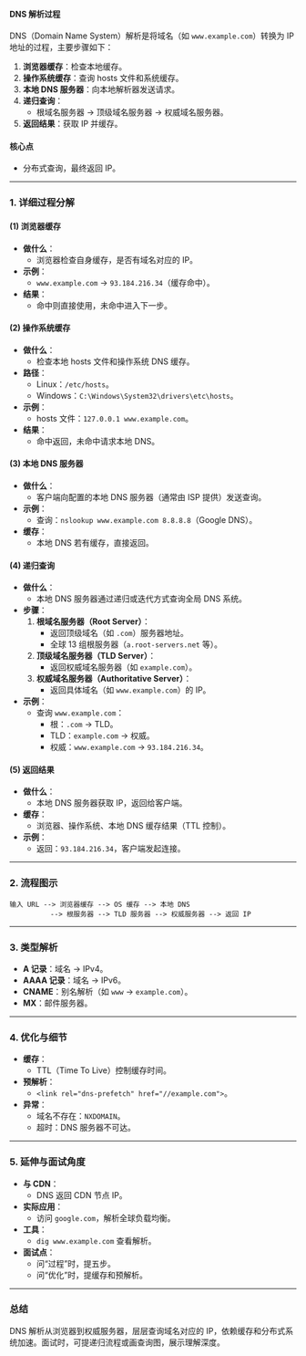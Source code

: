 
#### DNS 解析过程
DNS（Domain Name System）解析是将域名（如 `www.example.com`）转换为 IP 地址的过程，主要步骤如下：
1. **浏览器缓存**：检查本地缓存。
2. **操作系统缓存**：查询 hosts 文件和系统缓存。
3. **本地 DNS 服务器**：向本地解析器发送请求。
4. **递归查询**：
   - 根域名服务器 → 顶级域名服务器 → 权威域名服务器。
5. **返回结果**：获取 IP 并缓存。

#### 核心点
- 分布式查询，最终返回 IP。

---

### 1. 详细过程分解
#### (1) 浏览器缓存
- **做什么**：
  - 浏览器检查自身缓存，是否有域名对应的 IP。
- **示例**：
  - `www.example.com` → `93.184.216.34`（缓存命中）。
- **结果**：
  - 命中则直接使用，未命中进入下一步。

#### (2) 操作系统缓存
- **做什么**：
  - 检查本地 hosts 文件和操作系统 DNS 缓存。
- **路径**：
  - Linux：`/etc/hosts`。
  - Windows：`C:\Windows\System32\drivers\etc\hosts`。
- **示例**：
  - hosts 文件：`127.0.0.1 www.example.com`。
- **结果**：
  - 命中返回，未命中请求本地 DNS。

#### (3) 本地 DNS 服务器
- **做什么**：
  - 客户端向配置的本地 DNS 服务器（通常由 ISP 提供）发送查询。
- **示例**：
  - 查询：`nslookup www.example.com 8.8.8.8`（Google DNS）。
- **缓存**：
  - 本地 DNS 若有缓存，直接返回。

#### (4) 递归查询
- **做什么**：
  - 本地 DNS 服务器通过递归或迭代方式查询全局 DNS 系统。
- **步骤**：
  1. **根域名服务器（Root Server）**：
     - 返回顶级域名（如 `.com`）服务器地址。
     - 全球 13 组根服务器（`a.root-servers.net` 等）。
  2. **顶级域名服务器（TLD Server）**：
     - 返回权威域名服务器（如 `example.com`）。
  3. **权威域名服务器（Authoritative Server）**：
     - 返回具体域名（如 `www.example.com`）的 IP。
- **示例**：
  - 查询 `www.example.com`：
    - 根：`.com` → TLD。
    - TLD：`example.com` → 权威。
    - 权威：`www.example.com` → `93.184.216.34`。

#### (5) 返回结果
- **做什么**：
  - 本地 DNS 服务器获取 IP，返回给客户端。
- **缓存**：
  - 浏览器、操作系统、本地 DNS 缓存结果（TTL 控制）。
- **示例**：
  - 返回：`93.184.216.34`，客户端发起连接。

---

### 2. 流程图示
```
输入 URL --> 浏览器缓存 --> OS 缓存 --> 本地 DNS
          --> 根服务器 --> TLD 服务器 --> 权威服务器 --> 返回 IP
```

---

### 3. 类型解析
- **A 记录**：域名 → IPv4。
- **AAAA 记录**：域名 → IPv6。
- **CNAME**：别名解析（如 `www` → `example.com`）。
- **MX**：邮件服务器。

---

### 4. 优化与细节
- **缓存**：
  - TTL（Time To Live）控制缓存时间。
- **预解析**：
  - `<link rel="dns-prefetch" href="//example.com">`。
- **异常**：
  - 域名不存在：`NXDOMAIN`。
  - 超时：DNS 服务器不可达。

---

### 5. 延伸与面试角度
- **与 CDN**：
  - DNS 返回 CDN 节点 IP。
- **实际应用**：
  - 访问 `google.com`，解析全球负载均衡。
- **工具**：
  - `dig www.example.com` 查看解析。
- **面试点**：
  - 问“过程”时，提五步。
  - 问“优化”时，提缓存和预解析。

---

### 总结
DNS 解析从浏览器到权威服务器，层层查询域名对应的 IP，依赖缓存和分布式系统加速。面试时，可提递归流程或画查询图，展示理解深度。
